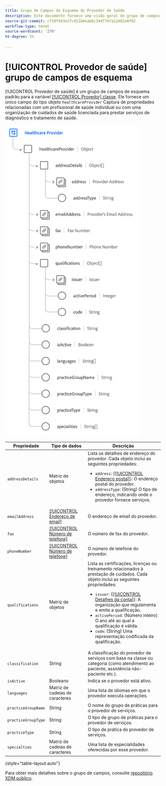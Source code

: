 ```yaml
---
title: Grupo de Campos de Esquema do Provedor de Saúde
description: Este documento fornece uma visão geral do grupo de campos Provedor de saúde .
source-git-commit: cf39f943e27cd11b0eabbc344774fa12482a8f92
workflow-type: tm+mt
source-wordcount: '270'
ht-degree: 5%

---
```


# [!UICONTROL Provedor de saúde] grupo de campos de esquema

[!UICONTROL Provedor de saúde] é um grupo de campos de esquema padrão para a variável [[!UICONTROL Provedor] classe](../../classes/provider.md). Ele fornece um único campo do tipo objeto `healthcareProvider` Captura de propriedades relacionadas com um profissional de saúde individual ou com uma organização de cuidados de saúde licenciada para prestar serviços de diagnóstico e tratamento de saúde.

![](../../images/field-groups/healthcare-provider.png)

| Propriedade | Tipo de dados | Descrição |
| --- | --- | --- |
| `addressDetails` | Matriz de objetos | Lista os detalhes de endereço do provedor. Cada objeto inclui as seguintes propriedades: <ul><li>`address`: ([[!UICONTROL Endereço postal]](../../data-types/postal-address.md)): O endereço postal do provedor.</li><li>`addressType`: (String) O tipo de endereço, indicando onde o provedor fornece serviços.</li></ul> |
| `emailAddress` | [[!UICONTROL Endereço de email]](../../data-types/email-address.md) | O endereço de email do provedor. |
| `fax` | [[!UICONTROL Número de telefone]](../../data-types/phone-number.md) | O número de fax do provedor. |
| `phoneNumber` | [[!UICONTROL Número de telefone]](../../data-types/phone-number.md) | O número de telefone do provedor. |
| `qualifications` | Matriz de objetos | Lista as certificações, licenças ou treinamento relacionados à prestação de cuidados. Cada objeto inclui as seguintes propriedades: <ul><li>`issuer`: ([[!UICONTROL Detalhes da conta]](../../data-types/account-details.md)): A organização que regulamenta e emite a qualificação.</li><li>`activePeriod`: (Número inteiro) O ano até ao qual a qualificação é válida.</li><li>`code`: (String) Uma representação codificada da qualificação.</li></ul> |
| `classification` | String | A classificação do provedor de serviços com base na classe ou categoria (como atendimento ao paciente, assistência não-paciente etc.). |
| `isActive` | Booleano | Indica se o provedor está ativo. |
| `languages` | Matriz de cadeias de caracteres | Uma lista de idiomas em que o provedor executa operações. |
| `practiceGroupName` | String | O nome do grupo de práticas para o provedor de serviços. |
| `practiceGroupType` | String | O tipo de grupo de práticas para o provedor de serviços. |
| `practiceType` | String | O tipo de prática do provedor de serviços. |
| `specialties` | Matriz de cadeias de caracteres | Uma lista de especialidades oferecidas por esse provedor. |

{style=&quot;table-layout:auto&quot;}

Para obter mais detalhes sobre o grupo de campos, consulte [repositório XDM público](https://github.com/adobe/xdm/blob/master/components/fieldgroups/provider/healthcare-provider-details.schema.json).
